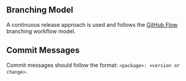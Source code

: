 ## Branching Model

A continuous release approach is used and follows the
[GitHub Flow](https://guides.github.com/introduction/flow/) branching workflow model.

## Commit Messages

Commit messages should follow the format: `<package>: <version or change>`.
